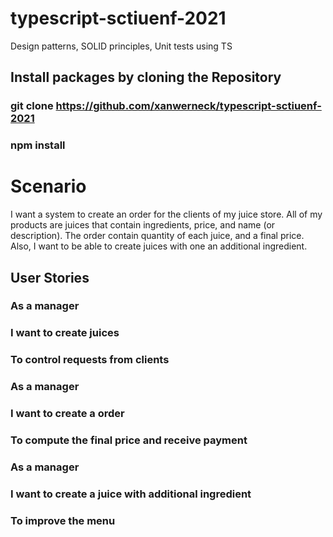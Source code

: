 # typescript-sctiuenf-2021
Design patterns, SOLID principles, Unit tests using TS

## Install packages by cloning the Repository
### git clone https://github.com/xanwerneck/typescript-sctiuenf-2021
### npm install

# Scenario

I want a system to create an order for the clients of my juice store. All of my products are juices that contain ingredients, price, and name (or description). The order contain quantity of each juice, and a final price. 
Also, I want to be able to create juices with one an additional ingredient.

## User Stories

### As a manager
### I want to create juices
### To control requests from clients

### As a manager
### I want to create a order
### To compute the final price and receive payment

### As a manager
### I want to create a juice with additional ingredient
### To improve the menu